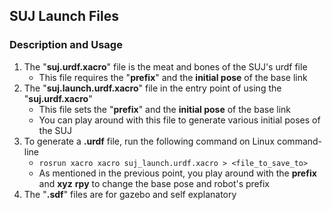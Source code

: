 ## SUJ Launch Files

### Description and Usage
1. The "**suj.urdf.xacro**" file is the meat and bones of the SUJ's urdf file
    * This file requires the "**prefix**" and the **initial pose** of the base link
2. The "**suj.launch.urdf.xacro**" file in the entry point of using the "**suj.urdf.xacro**"
    * This file sets the "**prefix**" and the **initial pose** of the base link
    * You can play around with this file to generate various initial poses of the SUJ
3. To generate a **.urdf** file, run the following command on Linux command-line
   * `rosrun xacro xacro suj_launch.urdf.xacro > <file_to_save_to>`
   * As mentioned in the previous point, you play around with the **prefix** and **xyz** **rpy** to change
    the base pose and robot's prefix
4. The "**.sdf**" files are for gazebo and self explanatory
